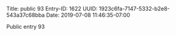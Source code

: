 Title: public 93
Entry-ID: 1622
UUID: 1923c6fa-7147-5332-b2e8-543a37c68bba
Date: 2019-07-08 11:46:35-07:00

Public entry 93
